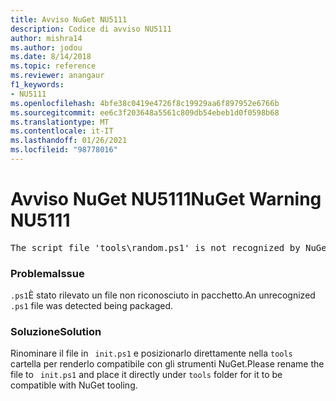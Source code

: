 ```yaml
---
title: Avviso NuGet NU5111
description: Codice di avviso NU5111
author: mishra14
ms.author: jodou
ms.date: 8/14/2018
ms.topic: reference
ms.reviewer: anangaur
f1_keywords:
- NU5111
ms.openlocfilehash: 4bfe38c0419e4726f8c19929aa6f897952e6766b
ms.sourcegitcommit: ee6c3f203648a5561c809db54ebeb1d0f0598b68
ms.translationtype: MT
ms.contentlocale: it-IT
ms.lasthandoff: 01/26/2021
ms.locfileid: "98778016"
---
```

# <a name="nuget-warning-nu5111"></a><span data-ttu-id="e6131-103">Avviso NuGet NU5111</span><span class="sxs-lookup"><span data-stu-id="e6131-103">NuGet Warning NU5111</span></span>
<pre>The script file 'tools\random.ps1' is not recognized by NuGet and hence will not be executed during installation of this package. Rename it to install.ps1, uninstall.ps1 or init.ps1 and place it directly under 'tools'.</pre>

### <a name="issue"></a><span data-ttu-id="e6131-104">Problema</span><span class="sxs-lookup"><span data-stu-id="e6131-104">Issue</span></span>

<span data-ttu-id="e6131-105">`.ps1`È stato rilevato un file non riconosciuto in pacchetto.</span><span class="sxs-lookup"><span data-stu-id="e6131-105">An unrecognized `.ps1` file was detected being packaged.</span></span>


### <a name="solution"></a><span data-ttu-id="e6131-106">Soluzione</span><span class="sxs-lookup"><span data-stu-id="e6131-106">Solution</span></span>

<span data-ttu-id="e6131-107">Rinominare il file in ` init.ps1` e posizionarlo direttamente nella `tools` cartella per renderlo compatibile con gli strumenti NuGet.</span><span class="sxs-lookup"><span data-stu-id="e6131-107">Please rename the file to ` init.ps1` and place it directly under `tools` folder for it to be compatible with NuGet tooling.</span></span>

